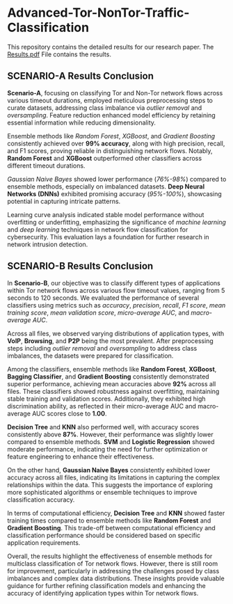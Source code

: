 # Advanced-Tor-NonTor-Traffic-Classification
This repository contains the detailed results for our research paper. The <u>Results.pdf</u> File contains the results.

## SCENARIO-A Results Conclusion
**Scenario-A**, focusing on classifying Tor and Non-Tor network flows across various timeout durations, employed meticulous preprocessing steps to curate datasets, addressing class imbalance via *outlier removal* and *oversampling*. Feature reduction enhanced model efficiency by retaining essential information while reducing dimensionality.

Ensemble methods like *Random Forest*, *XGBoost*, and *Gradient Boosting* consistently achieved over **99% accuracy**, along with high precision, recall, and F1 scores, proving reliable in distinguishing network flows. Notably, **Random Forest** and **XGBoost** outperformed other classifiers across different timeout durations.

*Gaussian Naive Bayes* showed lower performance (*76%-98%*) compared to ensemble methods, especially on imbalanced datasets. **Deep Neural Networks (DNNs)** exhibited promising accuracy (*95%-100%*), showcasing potential in capturing intricate patterns.

Learning curve analysis indicated stable model performance without overfitting or underfitting, emphasizing the significance of *machine learning* and *deep learning* techniques in network flow classification for cybersecurity. This evaluation lays a foundation for further research in network intrusion detection.


## SCENARIO-B Results Conclusion

In **Scenario-B**, our objective was to classify different types of applications within Tor network flows across various flow timeout values, ranging from 5 seconds to 120 seconds. We evaluated the performance of several classifiers using metrics such as *accuracy*, *precision*, *recall*, *F1 score*, *mean training score*, *mean validation score*, *micro-average AUC*, and *macro-average AUC*.

Across all files, we observed varying distributions of application types, with **VoIP**, **Browsing**, and **P2P** being the most prevalent. After preprocessing steps including *outlier removal* and *oversampling* to address class imbalances, the datasets were prepared for classification.

Among the classifiers, ensemble methods like **Random Forest**, **XGBoost**, **Bagging Classifier**, and **Gradient Boosting** consistently demonstrated superior performance, achieving mean accuracies above **92%** across all files. These classifiers showed robustness against overfitting, maintaining stable training and validation scores. Additionally, they exhibited high discrimination ability, as reflected in their micro-average AUC and macro-average AUC scores close to **1.00**.

**Decision Tree** and **KNN** also performed well, with accuracy scores consistently above **87%**. However, their performance was slightly lower compared to ensemble methods. **SVM** and **Logistic Regression** showed moderate performance, indicating the need for further optimization or feature engineering to enhance their effectiveness.

On the other hand, **Gaussian Naive Bayes** consistently exhibited lower accuracy across all files, indicating its limitations in capturing the complex relationships within the data. This suggests the importance of exploring more sophisticated algorithms or ensemble techniques to improve classification accuracy.

In terms of computational efficiency, **Decision Tree** and **KNN** showed faster training times compared to ensemble methods like **Random Forest** and **Gradient Boosting**. This trade-off between computational efficiency and classification performance should be considered based on specific application requirements.

Overall, the results highlight the effectiveness of ensemble methods for multiclass classification of Tor network flows. However, there is still room for improvement, particularly in addressing the challenges posed by class imbalances and complex data distributions. These insights provide valuable guidance for further refining classification models and enhancing the accuracy of identifying application types within Tor network flows.

